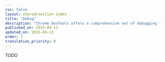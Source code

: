 ```yaml
---
rss: false
layout: shared/section-index
title: "Debug"
description: "Chrome DevTools offers a comprehensive set of debugging features to help you find and fix errors in your code."
published_on: 2015-04-13
updated_on: 2015-04-13
order: 2
translation_priority: 0
---
```


TODO
